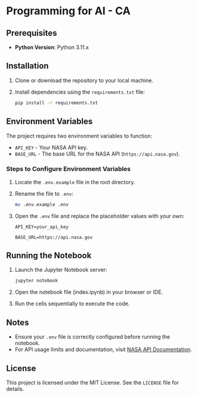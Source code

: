 # Programming for AI - CA

## Prerequisites
- **Python Version**: Python 3.11.x

## Installation
1. Clone or download the repository to your local machine.

2. Install dependencies using the `requirements.txt` file:
   ```bash
   pip install -r requirements.txt
    ```

## Environment Variables
The project requires two environment variables to function:
- `API_KEY` - Your NASA API key.
- `BASE_URL` - The base URL for the NASA API (`https://api.nasa.gov`).

### Steps to Configure Environment Variables
1. Locate the `.env.example` file in the root directory.

2. Rename the file to `.env`:
   ```bash
   mv .env.example .env
    ```

3. Open the `.env` file and replace the placeholder values with your own:
   ```env
   API_KEY=your_api_key

   BASE_URL=https://api.nasa.gov
    ```

## Running the Notebook
1. Launch the Jupyter Notebook server:

   ```bash
   jupyter notebook
    ```
2. Open the notebook file (index.ipynb) in your browser or IDE.
3. Run the cells sequentially to execute the code.

## Notes
- Ensure your `.env` file is correctly configured before running the notebook.
- For API usage limits and documentation, visit [NASA API Documentation](https://api.nasa.gov/).

## License
This project is licensed under the MIT License. See the `LICENSE` file for details.
